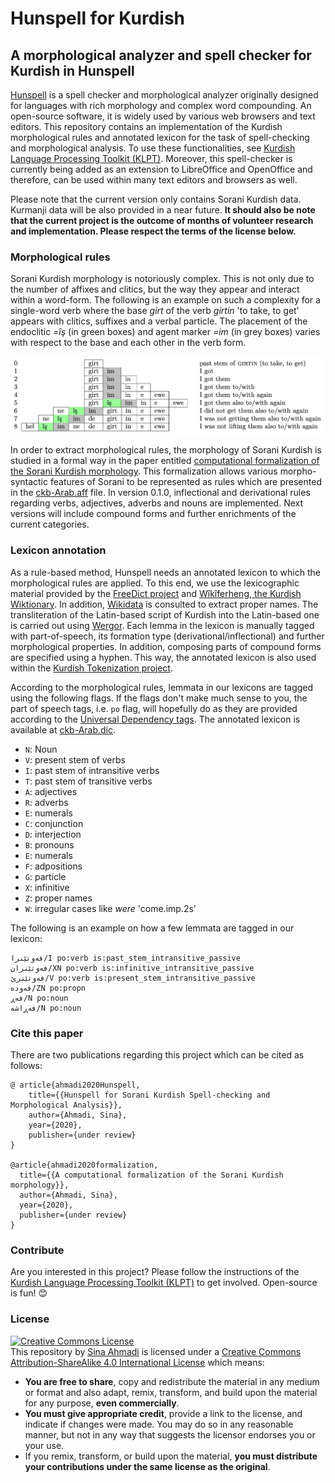 # Hunspell for Kurdish
## A morphological analyzer and spell checker for Kurdish in Hunspell

[Hunspell](http://hunspell.github.io/) is a spell checker and morphological analyzer originally designed for languages with rich morphology and complex word compounding. An open-source software, it is widely used by various web browsers and text editors. This repository contains an implementation of the Kurdish morphological rules and annotated lexicon for the task of spell-checking and morphological analysis. To use these functionalities, see  [Kurdish Language Processing Toolkit (KLPT)](https://github.com/sinaahmadi/klpt). Moreover, this spell-checker is currently being added as an extension to LibreOffice and OpenOffice and therefore, can be used within many text editors and browsers as well.

Please note that the current version only contains Sorani Kurdish data. Kurmanji data will be also provided in a near future. **It should also be note that the current project is the outcome of months of volunteer research and implementation. Please respect the terms of the license below.**


### Morphological rules

Sorani Kurdish morphology is notoriously complex. This is not only due to the number of affixes and clitics, but the way they appear and interact within a word-form. The following is an example on such a complexity for a single-word verb where the base *girt* of the verb *girtin* 'to take, to get' appears with clitics, suffixes and a verbal particle. The placement of the endoclitic *=îş* (in green boxes) and agent marker *=im* (in grey boxes) varies with respect to the base and each other in the verb form.

![alt text](example.png "Zazaki and Gorani languages within the Indo-European language family")

In order to extract morphological rules, the morphology of Sorani Kurdish is studied in a formal way in the paper entitled [ computational formalization of the Sorani Kurdish morphology](). This formalization allows various morpho-syntactic features of Sorani to be represented as rules which are presented in the [ckb-Arab.aff](ckb/ckb-Arab.aff) file. In version 0.1.0, inflectional and derivational rules regarding verbs, adjectives, adverbs and nouns are implemented. Next versions will include compound forms and further enrichments of the current categories.


### Lexicon annotation

As a rule-based method, Hunspell needs an annotated lexicon to which the morphological rules are applied. To this end, we use the lexicographic material provided by the [FreeDict project](https://freedict.org/) and [Wîkîferheng, the Kurdish Wiktionary](https://ku.wiktionary.org/). In addition, [Wikidata](https://www.wikidata.org) is consulted to extract proper names. The transliteration of the Latin-based script of Kurdish into the Latin-based one is carried out using [Wergor](https://github.com/sinaahmadi/wergor). Each lemma in the lexicon is manually tagged with part-of-speech, its formation type (derivational/inflectional) and further morphological properties. In addition, composing parts of compound forms are specified using a hyphen. This way, the annotated lexicon is also used within the [Kurdish Tokenization project](https://github.com/sinaahmadi/KurdishTokenization).

According to the morphological rules, lemmata in our lexicons are tagged using the following flags. If the flags don't make much sense to you, the part of speech tags, i.e. `po` flag, will hopefully do as they are provided according to the [Universal Dependency tags](https://universaldependencies.org/u/pos/index.html). The annotated lexicon is available at [ckb-Arab.dic](ckb/ckb-Arab.dic).

- `N`: Noun
- `V`: present stem of verbs
- `I`: past stem of intransitive verbs
- `T`: past stem of transitive verbs
- `A`: adjectives
- `R`: adverbs
- `E`: numerals
- `C`: conjunction
- `D`: interjection
- `B`: pronouns
- `E`: numerals
- `F`: adpositions
- `G`: particle
- `X`: infinitive
- `Z`: proper names
- `W`: irregular cases like *were* 'come.imp.2s'

The following is an example on how a few lemmata are tagged in our lexicon:

	فەوتێنرا/I po:verb is:past_stem_intransitive_passive
	فەوتێنران/XN po:verb is:infinitive_intransitive_passive
	فەوتێنرێ/V po:verb is:present_stem_intransitive_passive
	فەودە/ZN po:propn
	فەڕ/N po:noun
	فەڕاشە/N po:noun



### Cite this paper

There are two publications regarding this project which can be cited as follows:

	@ article{ahmadi2020Hunspell,
		title={{Hunspell for Sorani Kurdish Spell-checking and Morphological Analysis}},
		author={Ahmadi, Sina},
		year={2020},
		publisher={under review}
	}
	
	@article{ahmadi2020formalization,
	  title={{A computational formalization of the Sorani Kurdish morphology}},
	  author={Ahmadi, Sina},
	  year={2020},
	  publisher={under review}
	}

### Contribute
Are you interested in this project? Please follow the instructions of the [Kurdish Language Processing Toolkit (KLPT)](https://github.com/sinaahmadi/klpt) to get involved. Open-source is fun! 😊

### License

<a rel="license" href="http://creativecommons.org/licenses/by-sa/4.0/"><img alt="Creative Commons License" style="border-width:0" src="https://i.creativecommons.org/l/by-sa/4.0/88x31.png" /></a><br /><span xmlns:dct="http://purl.org/dc/terms/" property="dct:title">This repository</span> by <a xmlns:cc="http://creativecommons.org/ns#" href="https://github.com/sinaahmadi/klpt" property="cc:attributionName" rel="cc:attributionURL">Sina Ahmadi</a> is licensed under a <a rel="license" href="http://creativecommons.org/licenses/by-sa/4.0/">Creative Commons Attribution-ShareAlike 4.0 International License</a> which means:

- **You are free to share**, copy and redistribute the material in any medium or format and also adapt, remix, transform, and build upon the material
for any purpose, **even commercially**. 
- **You must give appropriate credit**, provide a link to the license, and indicate if changes were made. You may do so in any reasonable manner, but not in any way that suggests the licensor endorses you or your use.
- If you remix, transform, or build upon the material, **you must distribute your contributions under the same license as the original**. 

